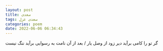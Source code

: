 ```yaml
---
layout: post
title: سعدی
tags: سعدی غزل
categories: poem
date: 2022-06-06 06:34:43
---
```


گر تو را کامی برآید دیر زود از وصل یار / بعد از آن نامت به رسوایی برآید ننگ نیست
